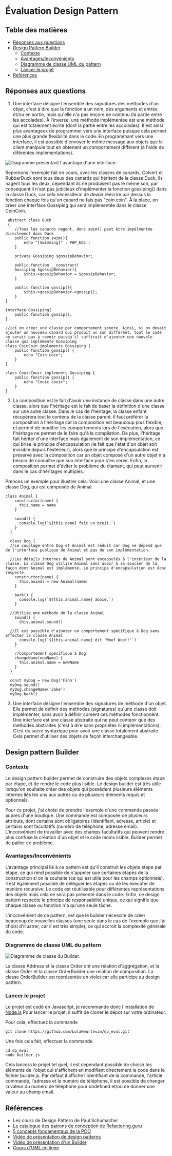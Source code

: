 # Évaluation Design Pattern

## Table des matières 

- [Réponses aux questions](##reponses-aux-questions)
- [Design Pattern Builder](##design-pattern-builder)
  - [Contexte](###contexte)
  - [Avantages/Inconvénients](###avantages/inconenients)
  - [Diagramme de classe UML du pattern](###diagramme-de-classe-uml-du-pattern)
  - [Lancer le projet](###lancer-le-projet)
- [Références](##references)


## Réponses aux questions

1. Une interface désigne l'ensemble des signatures des méthodes d'un objet, c'est à dire que la fonction a un nom, des arguments et entrée et/ou en sortie, mais qu'elle n'a pas encore de contenu (la partie entre les accolades). À l'inverse, une méthode implémentée est une méthode qui est totalement écrite (dont la partie entre les accolades). Il est ainsi plus avantageux de programmer vers une interface puisque cela permet une plus grande flexibilité dans le code. En programmant vers une interface, il est possible d'envoyer le même message aux objets que le client manipule tout en obtenant un comportement différent (à l'aide de diférentes implémentations).

![Diagramme présentant l'avantage d'une interface](/images/diagramme-implementation-interface.png "Diagramme présentant l'avantage d'une interface").

Reprenons l'exemple fait en cours, avec les classes de canards. Colvert et RubberDuck sont tous deux des canards qui héritent de la classe Duck, ils nagent tous les deux, cependant ils ne produisent pas le même son, par conséquent il n'est pas judicieux d'implémenter la fonction gossiping() dans la classe Duck, car cela nécessiterai de devoir réécrire par dessus la fonction chaque fois qu'un canard ne fais pas "coin coin". À la place, on créer une interface Gossiping qui sera implémentée dans le classe CoinCoin.

~~~
 abstract class Duck 
 {
    //Tous les canards nagent, donc swim() peut être impélmentée directement dans Duck
    public function swim(){
        echo "[Swimming]" . PHP_EOL ;
    }

    private Gossiping $gossipBehavior;

    public function __construct(
    Gossiping $gossipBehavior){
        $this->gossipBehavior = $gossipBehavior;
    }

    public function gossip(){
        $this->gossipBehavior->gossip();
    }
}

interface Gossiping{
    public function gossip();
}

//ici on créer une classe par comportement sonore. Ainsi, si on devait ajouter un nouveau canard qui produit un son différent, tout le code ne serait pas à revoir puisqu'il suffirait d'ajouter une nouvele classe qui implémente Gossiping
class CoinCoin implements Gossiping {
    public function gossip() {
        echo "Coin coin";
    }
}

class CouicCouic implements Gossiping {
    public function gossip() {
        echo "Couic couic";
    }
}
~~~

2. La composition est le fait d'avoir une instance de classe dans une autre classe, alors que l'héritage est le fait de baser la définition d'une classe sur une autre classe. Dans le cas de l'héritage, la classe enfant récupérera tout le contenu de la classe parent. Il faut préférer la composition à l'héritage car la composition est beaucoup plus flexible, et permet de modifier les comportements lors de l'exécution, alors que l'héritage ne permet de le faire qu'à la compilation. De plus, l'héritage fait hériter d'une interface mais également de son implémentation, ce qui brise le principe d'encapsulation (le fait que l'état d'un objet soit invisible depuis l'extérieur), alors que le principe d'encapsulation est préservé avec la composition  car un objet composé d'un autre objet n'a besoin de connaître que son interface pour s'en servir.
Enfin, la composition permet d'éviter le problème du diamant, qui peut survenir dans le cas d'héritages multiples.

Prenons un exemple pour illustrer cela. Voici une classe Animal, et une classe Dog, qui est composée de Animal.

~~~
class Animal {
    constructor(name) {
      this.name = name
    }
  
    sound() {
      console.log(`${this.name} fait un bruit.`)
    }
  }
  
  class Dog {
  //Le couplage entre Dog et Animal est réduit car Dog ne dépend que de l'interface publique de Animal et pas de son implémentation.
  
  //Les détails internes de Animal sont encapsulés à l'intérieur de la classe. La classe Dog utilise Animal sans avoir à se soucier de la façon dont Animal est implémenté. Le principe d'encapsulation est donc respecté.
    constructor(name) {
      this.animal = new Animal(name)
    }
  
    bark() {
      console.log(`${this.animal.name} aboie.`)
    }
  
  //Utilise une méthode de la classe Animal
    sound() {
      this.animal.sound()
      
  //Il est possible d'ajouter un comportement spécifique à Dog sans affecter la classe Animal
      console.log(`${this.animal.name} dit 'Woof Woof!'`)
    }
  
    //Comportement spécifique à Dog
    changeName(newName) {
      this.animal.name = newName
    }
  }
  
  const myDog = new Dog('Finn')
  myDog.sound()
  myDog.changeName('Jake')
  myDog.bark() 
~~~


3. Une interface désigne l'ensemble des signatures de méthode d'un objet. Elle permet de définir des méthodes (signatures) qu'une classe doit implémenter, sans avoir à définir coment ces méthodes fonctionnent. Une interface est une classe abstraite qui ne peut contenir que des méthodes abstraites (c'est à dire sans propriétés ni implémentations). C’est du sucre syntaxique pour avoir une classe totalement abstraite.
Cela permet d'utiliser des objets de façon interchangeable.


## Design pattern Builder

### Contexte

Le design pattern builder permet de construire des objets complexes étape par étape, et de rendre le code plus lisible.
Le design builder est très utile lorsqu'on souhaite créer des objets qui possèdent plusieurs éléments internes liés les uns aux autres ou de plusieurs éléments requis et optionnels.

Pour ce projet, j'ai choisi de prendre l'exemple d'une commande passée auprès d'une boutique. Une commande est composée de plusieurs attributs, dont certains sont obligatoires (identifiant, adresse, article) et certains sont facultatifs (numéro de téléphone, adresse email). L'inconvénient de travailler avec des champs facultatifs qui peuvent rendre plus confuse la création d'un objet et le code moins lisible. Builder permet de pallier ce problème.


### Avantages/Inconvénients

L'avantage principal lié à ce pattern est qu'il construit les objets étape par étape, ce qui rend possible de n'appeler que certaines étapes de la construction si on le souhaite (ce qui est utile pour les champs optionnels). Il est également possible de déléguer les étapes ou de les exécuter de manière récursive. 
Le code est réutilisable pour différentes représentations des objets mais cela ne sera pas présenté dans le code. 
Enfin, ce design pattern respecte le principe de responsabilité unique, ce qui signifie que chaque classe ou fonction n'a qu'une seule tâche.

L'inconvénient de ce pattern, est que le builder nécessite de créer beaucoup de nouvelles classes (une seule dans le cas de l'exemple que j'ai choisi d'illustrer, car il est très simple), ce qui accroit la complexité générale du code.


### Diagramme de classe UML du pattern

![Diagramme de classe du Builder](/images/ordee_diagramme_uml.drawio "Diagramme de classe du Builder").

La classe Address et la classe Order ont une relation d'aggrégation, et la classe Order et la classe OrderBuilder une relation de composition.
La classe OrderBuilder est représentée en violet car elle participe au design pattern.


### Lancer le projet

Le projet est codé en Javascript, je recommande donc l'installation de [Node.js](https://nodejs.org/en/download/current)
Pour lancer le projet, il suffit de cloner le dépot sur votre ordinateur.

Pour cela, effectuez la commande 

~~~
git clone https://github.com/LolaHeurtevin/dp_eval.git
~~~

Une fois cela fait, effectuer la commande

~~~
cd dp_eval
node builder.js
~~~

Cela lancera le projet tel quel, il est cependant possible de choisir les éléments de l'objet qui s'affichent en modifiant directement le code dans le fichier builder.js. Par défaut il affiche l'identifiant de la commande, l'article commandé, l'adresse et le numéro de téléphone, il est possible de changer la valeur du numéro de téléphone pour undefined et/ou de donner une valeur au champ email.


## Références

- Les cours de Design Pattern de Paul Schumacher
- [Le catalogue des patrons de conception de Refactoring.guru](https://refactoring.guru/fr/design-patterns/catalog)
- [5 concepts fondamentaux de la POO](https://itexpert.fr/blog/concepts-fondamentaux-poo/#composition)
- [Vidéo de présentation de design patterns](https://youtu.be/tv-_1er1mWI)
- [Vidéo de présentation d'un Builder](https://www.youtube.com/watch?v=M7Xi1yO_s8E)
- [Cours d'UML en ligne](https://laurent-audibert.developpez.com/Cours-UML/?page=diagramme-classes#L3-3-8)

